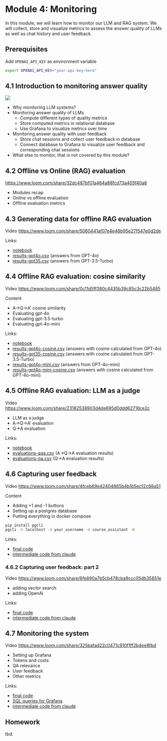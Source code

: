 # Module 4: Monitoring

In this module, we will learn how to monitor our LLM and RAG system. We will collect, store and visualize metrics to assess the answer quality of LLMs as well as chat history and user feedback. 

## Prerequisites

Add `OPENAI_API_KEY` as environment variable

```bash
export OPENAI_API_KEY="your-api-key-here"
```

## 4.1 Introduction to monitoring answer quality 

<a href="https://www.youtube.com/watch?v=OWqinqemCmk&list=PL3MmuxUbc_hIB4fSqLy_0AfTjVLpgjV3R">
  <img src="https://markdown-videos-api.jorgenkh.no/youtube/OWqinqemCmk">
</a>

* Why monitoring LLM systems?
* Monitoring answer quality of LLMs 
  * Compute different types of quality metrics
  * Store computed metrics in relational database
  * Use Grafana to visualize metrics over time
* Monitoring answer quality with user feedback
  * Store chat sessions and collect user feedback in database 
  * Connect database to Grafana to visualize user feedback and corresponding chat sessions
* What else to monitor, that is not covered by this module? 


## 4.2 Offline vs Online (RAG) evaluation

https://www.loom.com/share/32dc487bf01a464a88fcd73a405f40a8

* Modules recap
* Online vs offline evaluation
* Offline evaluation metrics 


## 4.3 Generating data for offline RAG evaluation

Video https://www.loom.com/share/5060441af07e4e48b95e27f547e0d2de

Links:

* [notebook](offline-rag-evaluation.ipynb)
* [results-gpt4o.csv](data/results-gpt4o.csv) (answers from GPT-4o)
* [results-gpt35.csv](data/results-gpt35.csv) (answers from GPT-3.5-Turbo)


## 4.4 Offline RAG evaluation: cosine similarity

Video https://www.loom.com/share/0c11d5ff380c4435b39c85c3c22b5485


Content

* A->Q->A' cosine similarity
* Evaluating gpt-4o
* Evaluating gpt-3.5-turbo
* Evaluating gpt-4o-mini



Links:

* [notebook](offline-rag-evaluation.ipynb)
* [results-gpt4o-cosine.csv](data/results-gpt4o-cosine.csv) (answers with cosine calculated from GPT-4o)
* [results-gpt35-cosine.csv](data/results-gpt35-cosine.csv) (answers with cosine calculated from GPT-3.5-Turbo)
* [results-gpt4o-mini.csv](data/results-gpt4o-mini.csv) (answers from GPT-4o-mini)
* [results-gpt4o-mini-cosine.csv](data/results-gpt4o-mini-cosine.csv) (answers with cosine calculated from GPT-4o-mini)


## 4.5 Offline RAG evaluation: LLM as a judge

Video https://www.loom.com/share/23182538903d4de695d0ddd62716ce2c

* LLM as a judge
* A->Q->A' evaluation
* Q->A evaluation


Links:

* [notebook](offline-rag-evaluation.ipynb)
* [evaluations-aqa.csv](data/evaluations-aqa.csv) (A->Q->A evaluation results)
* [evaluations-qa.csv](data/evaluations-qa.csv) (Q->A evaluation results)


## 4.6 Capturing user feedback

Video https://www.loom.com/share/4fceb69e42404865b4b1b5ecf2c68a51


Content

* Adding +1 and -1 buttons
* Setting up a postgres database
* Putting everything in docker compose

```bash
pip install pgcli
pgcli -h localhost -U your_username -d course_assistant -W
```

Links:

* [final code](app/)
* [intermediate code from claude](code.md#46-capturing-user-feedback)


### 4.6.2 Capturing user feedback: part 2 

Video https://www.loom.com/share/6fe890a7b5cb478cba9ccc05db35851e

* adding vector search
* adding OpenAI

Links:

* [final code](app/)
* [intermediate code from claude](code.md#462-capturing-user-feedback-part-2)


## 4.7 Monitoring the system

Video https://www.loom.com/share/325bafad22c0471c910f1ff2b4ee8fbd

* Setting up Grafana
* Tokens and costs
* QA relevance
* User feedback
* Other metrics

Links:

* [final code](app/)
* [SQL queries for Grafana](grafana-queries.md)
* [intermediate code from claude](code.md#47-monitoring)


## Homework

tbd.
